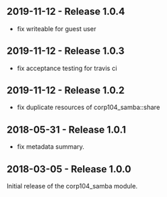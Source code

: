 ## 2019-11-12 - Release 1.0.4

  - fix writeable for guest user  

## 2019-11-12 - Release 1.0.3

  - fix acceptance testing for travis ci

## 2019-11-12 - Release 1.0.2

  - fix duplicate resources of corp104_samba::share

## 2018-05-31 - Release 1.0.1

  - fix metadata summary.

## 2018-03-05 - Release 1.0.0

Initial release of the corp104_samba module.
